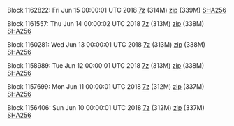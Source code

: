 Block 1162822: Fri Jun 15 00:00:01 UTC 2018 [7z](https://transfer.sh/AAvZ7/bootstrap.dat.20180615.7z) (314M) [zip](https://transfer.sh/15hF5l/bootstrap.dat.20180615.zip) (339M) [SHA256](https://transfer.sh/Ot7na/sha256.txt)

Block 1161557: Thu Jun 14 00:00:02 UTC 2018 [7z](https://transfer.sh/13hWeQ/bootstrap.dat.20180614.7z) (313M) [zip](https://transfer.sh/R4mrT/bootstrap.dat.20180614.zip) (338M) [SHA256](https://transfer.sh/F60w2/sha256.txt)

Block 1160281: Wed Jun 13 00:00:01 UTC 2018 [7z](https://transfer.sh/3ypRk/bootstrap.dat.20180613.7z) (313M) [zip](https://transfer.sh/P3Yke/bootstrap.dat.20180613.zip) (338M) [SHA256](https://transfer.sh/15E3F1/sha256.txt)

Block 1158989: Tue Jun 12 00:00:01 UTC 2018 [7z](https://transfer.sh/10xIub/bootstrap.dat.20180612.7z) (313M) [zip](https://transfer.sh/6FLZN/bootstrap.dat.20180612.zip) (338M) [SHA256](https://transfer.sh/14FtzY/sha256.txt)

Block 1157699: Mon Jun 11 00:00:01 UTC 2018 [7z](https://transfer.sh/11QzYk/bootstrap.dat.20180611.7z) (312M) [zip](https://transfer.sh/5qJP6/bootstrap.dat.20180611.zip) (337M) [SHA256](https://transfer.sh/uBYLO/sha256.txt)

Block 1156406: Sun Jun 10 00:00:01 UTC 2018 [7z](https://transfer.sh/11ebO1/bootstrap.dat.20180610.7z) (312M) [zip](https://transfer.sh/jUeLh/bootstrap.dat.20180610.zip) (337M) [SHA256](https://transfer.sh/10usN4/sha256.txt)

